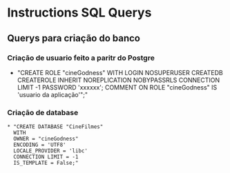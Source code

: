 # Instructions SQL Querys
## Querys para criação do banco 
### Criação de usuario feito a paritr do Postgre
  * "CREATE ROLE "cineGodness" WITH 
    LOGIN NOSUPERUSER CREATEDB CREATEROLE INHERIT
    NOREPLICATION
    NOBYPASSRLS
    CONNECTION LIMIT -1
    PASSWORD 'xxxxxx';
    COMMENT ON ROLE "cineGodness" IS 'usuario da aplicação'";"
### Criação de database
    * "CREATE DATABASE "CineFilmes"
      WITH
      OWNER = "cineGodness"
      ENCODING = 'UTF8'
      LOCALE_PROVIDER = 'libc'
      CONNECTION LIMIT = -1
      IS_TEMPLATE = False;"
